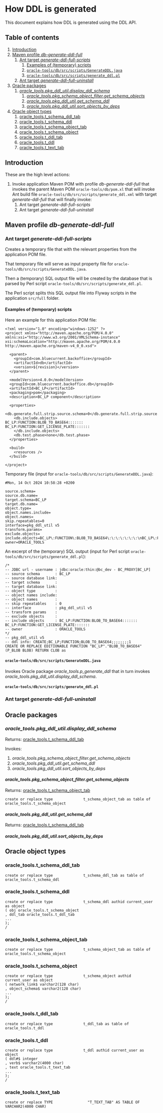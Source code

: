 # How DDL is generated

This document explains how DDL is generated using the DDL API.

## Table of contents

1. [Introduction](#introduction)
2. [Maven profile *db-generate-ddl-full*](#maven-profile-db-generate-ddl-full)
   1. [Ant target *generate-ddl-full-scripts*](#ant-target-generate-ddl-full-scripts)
      1. [Examples of (temporary) scripts](#examples-of-temporary-scripts)
      2. [`oracle-tools/db/src/scripts/GenerateDDL.java`](#oracle-toolsdbsrcscriptsgenerateddljava)
      3. [`oracle-tools/db/src/scripts/generate_ddl.pl`](#oracle-toolsdbsrcscriptsgenerate_ddlpl)
   2. [Ant target *generate-ddl-full-uninstall*](#ant-target-generate-ddl-full-uninstall)
3. [Oracle packages](#oracle-packages) 
   1. [*oracle_tools.pkg_ddl_util.display_ddl_schema*](#oracle_toolspkg_ddl_utildisplay_ddl_schema)
      1. [*oracle_tools.pkg_schema_object_filter.get_schema_objects*](#oracle_toolspkg_schema_object_filterget_schema_objects)
      2. [*oracle_tools.pkg_ddl_util.get_schema_ddl*](#oracle_toolspkg_ddl_utilget_schema_ddl)
      3. [*oracle_tools.pkg_ddl_util.sort_objects_by_deps*](#oracle_toolspkg_ddl_utilsort_objects_by_deps)
3. [Oracle object types](#oracle-object-types)
   1. [oracle_tools.t_schema_ddl_tab](#oracle_toolst_schema_ddl_tab)
   2. [oracle_tools.t_schema_ddl](#oracle_toolst_schema_ddl)
   3. [oracle_tools.t_schema_object_tab](#oracle_toolst_schema_object_tab)
   4. [oracle_tools.t_schema_object](#oracle_toolst_schema_object)
   5. [oracle_tools.t_ddl_tab](#oracle_toolst_ddl_tab)
   6. [oracle_tools.t_ddl](#oracle_toolst_ddl)
   7. [oracle_tools.t_text_tab](#oracle_toolst_text_tab)

## Introduction

These are the high level actions:
1. Invoke application Maven POM with profile *db-generate-ddl-full* that invokes the parent Maven POM `oracle-tools/db/pom.xl` that will
   invoke Ant build file `oracle-tools/db/src/scripts/generate_ddl.xml` with target *generate-ddl-full* that will finally invoke:
   1. Ant target *generate-ddl-full-scripts*
   2. Ant target *generate-ddl-full-uninstall*

## Maven profile *db-generate-ddl-full*

### Ant target *generate-ddl-full-scripts*

Creates a temporary file that with the relevant properties from the application POM file.

That temporary file will serve as input property file for `oracle-tools/db/src/scripts/GenerateDDL.java`.

Then a (temporary) SQL output file will be created by the database that is parsed by Perl script `oracle-tools/db/src/scripts/generate_ddl.pl`.

The Perl script splits this SQL output file into Flyway scripts in the application `src/full` folder.

#### Examples of (temporary) scripts

Here an example for this application POM file:

```
<?xml version="1.0" encoding="windows-1252" ?>
<project xmlns="http://maven.apache.org/POM/4.0.0" xmlns:xsi="http://www.w3.org/2001/XMLSchema-instance" xsi:schemaLocation="http://maven.apache.org/POM/4.0.0 http://maven.apache.org/maven-v4_0_0.xsd">

  <parent>
    <groupId>com.bluecurrent.backoffice</groupId>
    <artifactId>db</artifactId>
    <version>${revision}</version>
  </parent>

  <modelVersion>4.0.0</modelVersion>
  <groupId>com.bluecurrent.backoffice.db</groupId>
  <artifactId>BC_LP</artifactId>
  <packaging>pom</packaging>
  <description>BC_LP component</description>

  <properties>
    <db.generate.full.strip.source.schema>0</db.generate.full.strip.source.schema>
    <db.include.objects>      
BC_LP:FUNCTION:BLOB_TO_BASE64:::::::
BC_LP:FUNCTION:GET_LICENSE_PLATE:::::::
    </db.include.objects>
    <db.test.phase>none</db.test.phase>
  </properties>

  <build>
    <resources />
  </build>

</project>
```

Temporary file (input for `oracle-tools/db/src/scripts/GenerateDDL.java`):

```
#Mon, 14 Oct 2024 10:58:28 +0200

source.schema=
source.db.name=
target.schema=BC_LP
target.db.name=
object.type=
object.names.include=
object.names=
skip.repeatables=0
interface=pkg_ddl_util v5
transform.params=
exclude.objects=
include.objects=BC_LP\:FUNCTION\:BLOB_TO_BASE64\:\:\:\:\:\:\:\nBC_LP\:FUNCTION\:GET_LICENSE_PLATE\:\:\:\:\:\:\:
owner=ORACLE_TOOLS
```

An excerpt of the (temporary) SQL output (input for Perl script `oracle-tools/db/src/scripts/generate_ddl.pl`):

```
/*
-- JDBC url - username : jdbc:oracle:thin:@bc_dev - BC_PROXY[BC_LP]
-- source schema       : BC_LP
-- source database link: 
-- target schema       : 
-- target database link: 
-- object type         : 
-- object names include: 
-- object names        : 
-- skip repeatables    : 0
-- interface           : pkg_ddl_util v5
-- transform params    : 
-- exclude objects     : 
-- include objects     : BC_LP:FUNCTION:BLOB_TO_BASE64:::::::
BC_LP:FUNCTION:GET_LICENSE_PLATE:::::::
-- owner               : ORACLE_TOOLS
*/
-- pkg_ddl_util v5
-- ddl info: CREATE;BC_LP;FUNCTION;BLOB_TO_BASE64;;;;;;;;1
CREATE OR REPLACE EDITIONABLE FUNCTION "BC_LP"."BLOB_TO_BASE64" (P_BLOB BLOB) RETURN CLOB as
```

#### `oracle-tools/db/src/scripts/GenerateDDL.java`

Invokes Oracle package *oracle_tools.p_generate_ddl* that in turn invokes *oracle_tools.pkg_ddl_util.display_ddl_schema*.

#### `oracle-tools/db/src/scripts/generate_ddl.pl`

### Ant target *generate-ddl-full-uninstall*

## Oracle packages

### *oracle_tools.pkg_ddl_util.display_ddl_schema*

Returns: [oracle_tools.t_schema_ddl_tab](#oracle_toolst_schema_ddl_tab)

Invokes:
1. *oracle_tools.pkg_schema_object_filter.get_schema_objects*
2. *oracle_tools.pkg_ddl_util.get_schema_ddl*
3. *oracle_tools.pkg_ddl_util.sort_objects_by_deps*

#### *oracle_tools.pkg_schema_object_filter.get_schema_objects*

Returns: [oracle_tools.t_schema_object_tab](#oracle_toolst_schema_object_tab)

```
create or replace type              t_schema_object_tab as table of oracle_tools.t_schema_object
```

#### *oracle_tools.pkg_ddl_util.get_schema_ddl*

Returns: [oracle_tools.t_schema_ddl_tab](#oracle_toolst_schema_ddl_tab)

#### *oracle_tools.pkg_ddl_util.sort_objects_by_deps*

## Oracle object types

### oracle_tools.t_schema_ddl_tab

```
create or replace type              t_schema_ddl_tab as table of oracle_tools.t_schema_ddl
```

### oracle_tools.t_schema_ddl

```
create or replace type              t_schema_ddl authid current_user as object
( obj oracle_tools.t_schema_object
, ddl_tab oracle_tools.t_ddl_tab
...
);
/
```
### oracle_tools.t_schema_object_tab

```
create or replace type              t_schema_object_tab as table of oracle_tools.t_schema_object
```

### oracle_tools.t_schema_object

```
create or replace type              t_schema_object authid current_user as object
( network_link$ varchar2(128 char)
, object_schema$ varchar2(128 char)
...
);
/
```

### oracle_tools.t_ddl_tab

```
create or replace type              t_ddl_tab as table of oracle_tools.t_ddl
```

### oracle_tools.t_ddl

```
create or replace type              t_ddl authid current_user as object
( ddl#$ integer
, verb$ varchar2(4000 char)
, text oracle_tools.t_text_tab
...
);
/
```

### oracle_tools.t_text_tab

```
create or replace TYPE                "T_TEXT_TAB" AS TABLE OF VARCHAR2(4000 CHAR)
```

